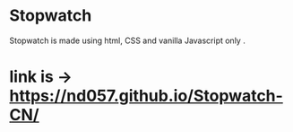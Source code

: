 # Stopwatch
Stopwatch is made using html, CSS and vanilla Javascript only .

# link is -> https://nd057.github.io/Stopwatch-CN/
